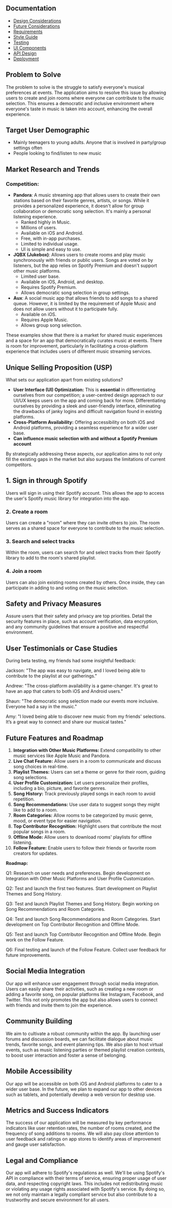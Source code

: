 ## Documentation

- [Design Considerations](./documentation/front-end/design-considerations.md)
- [Future Considerations](./documentation/front-end/future-considerations.md)
- [Requirements](./documentation/front-end/requirements.md)
- [Style Guide](./documentation/front-end/style-guide.md)
- [Testing](./documentation/front-end/testing.md)
- [UI Components](./documentation/front-end/UI-components.md)
- [API Design](./documentation/back-end/back-end.md)
- [Deployment](./documentation/deployment/deployment.md)

## Problem to Solve

The problem to solve is the struggle to satisfy everyone's musical preferences at events. The application aims to resolve this issue by allowing users to create and join rooms where everyone can contribute to the music selection. This ensures a democratic and inclusive environment where everyone's taste in music is taken into account, enhancing the overall experience.

## Target User Demographic

- Mainly teenagers to young adults. Anyone that is involved in party/group settings often
- People looking to find/listen to new music

## **Market Research and Trends**

### Competition:

- **Pandora**: A music streaming app that allows users to create their own stations based on their favorite genres, artists, or songs. While it provides a personalized experience, it doesn't allow for group collaboration or democratic song selection. It's mainly a personal listening experience.
    - Ranked highly in Music.
    - Millions of users.
    - Available on iOS and Android.
    - Free, with in-app purchases.
    - Limited to individual usage.
    - UI is simple and easy to use.
- **JQBX (Jukebox)**: Allows users to create rooms and play music synchronously with friends or public users. Songs are voted on by listeners, but the app relies on Spotify Premium and doesn't support other music platforms.
    - Limited user base.
    - Available on iOS, Android, and desktop.
    - Requires Spotify Premium.
    - Allows democratic song selection in group settings.
- **Aux**: A social music app that allows friends to add songs to a shared queue. However, it is limited by the requirement of Apple Music and does not allow users without it to participate fully.
    - Available on iOS.
    - Requires Apple Music.
    - Allows group song selection.

These examples show that there is a market for shared music experiences and a space for an app that democratically curates music at events. There is room for improvement, particularly in facilitating a cross-platform experience that includes users of different music streaming services.

## **Unique Selling Proposition (USP)**

What sets our application apart from existing solutions?

- **User Interface (UI) Optimization:** This is **essential** in differentiating ourselves from our competition; a user-centred design approach to our UI/UX keeps users on the app and coming back for more. Differentiating ourselves by providing a sleek and user-friendly interface, eliminating the drawbacks of janky logins and difficult navigation found in existing platforms.
- **Cross-Platform Availability:** Offering accessibility on both iOS and Android platforms, providing a seamless experience for a wider user base.
- **Can influence music selection with and without a Spotify Premium account**

By strategically addressing these aspects, our application aims to not only fill the existing gaps in the market but also surpass the limitations of current competitors.

## 1. Sign in through Spotify

Users will sign in using their Spotify account. This allows the app to access the user's Spotify music library for integration into the app.

### 2. Create a room

Users can create a "room" where they can invite others to join. The room serves as a shared space for everyone to contribute to the music selection.

### 3. Search and select tracks

Within the room, users can search for and select tracks from their Spotify library to add to the room's shared playlist.

### 4. Join a room

Users can also join existing rooms created by others. Once inside, they can participate in adding to and voting on the music selection.

## **Safety and Privacy Measures**

Assure users that their safety and privacy are top priorities. Detail the security features in place, such as account verification, data encryption, and any community guidelines that ensure a positive and respectful environment.

## **User Testimonials or Case Studies**

During beta testing, my friends had some insightful feedback:

Jackson: "The app was easy to navigate, and I loved being able to contribute to the playlist at our gatherings."

Andrew: "The cross-platform availability is a game-changer. It's great to have an app that caters to both iOS and Android users."

Shaun: "The democratic song selection made our events more inclusive. Everyone had a say in the music."

Amy: "I loved being able to discover new music from my friends' selections. It’s a great way to connect and share our musical tastes."

## **Future Features and Roadmap**

1. **Integration with Other Music Platforms:** Extend compatibility to other music services like Apple Music and Pandora.
2. **Live Chat Feature:** Allow users in a room to communicate and discuss song choices in real-time.
3. **Playlist Themes:** Users can set a theme or genre for their room, guiding song selections.
4. **User Profile Customization:** Let users personalize their profiles, including a bio, picture, and favorite genres.
5. **Song History:** Track previously played songs in each room to avoid repetition.
6. **Song Recommendations:** Use user data to suggest songs they might like to add to a room.
7. **Room Categories:** Allow rooms to be categorized by music genre, mood, or event type for easier navigation.
8. **Top Contributor Recognition:** Highlight users that contribute the most popular songs in a room.
9. **Offline Mode:** Allow users to download rooms' playlists for offline listening.
10. **Follow Feature:** Enable users to follow their friends or favorite room creators for updates.

**Roadmap:**

Q1: Research on user needs and preferences. Begin development on Integration with Other Music Platforms and User Profile Customization.

Q2: Test and launch the first two features. Start development on Playlist Themes and Song History.

Q3: Test and launch Playlist Themes and Song History. Begin working on Song Recommendations and Room Categories.

Q4: Test and launch Song Recommendations and Room Categories. Start development on Top Contributor Recognition and Offline Mode.

Q5: Test and launch Top Contributor Recognition and Offline Mode. Begin work on the Follow Feature.

Q6: Final testing and launch of the Follow Feature. Collect user feedback for future improvements.

## **Social Media Integration**

Our app will enhance user engagement through social media integration. Users can easily share their activities, such as creating a new room or adding a favorite song, on popular platforms like Instagram, Facebook, and Twitter. This not only promotes the app but also allows users to connect with friends and invite them to join the experience.

## **Community Building**

We aim to cultivate a robust community within the app. By launching user forums and discussion boards, we can facilitate dialogue about music trends, favorite songs, and event planning tips. We also plan to host virtual events, such as music listening parties or themed playlist creation contests, to boost user interaction and foster a sense of belonging.

## **Mobile Accessibility**

Our app will be accessible on both iOS and Android platforms to cater to a wider user base. In the future, we plan to expand our app to other devices such as tablets, and potentially develop a web version for desktop use.

## **Metrics and Success Indicators**

The success of our application will be measured by key performance indicators like user retention rates, the number of rooms created, and the frequency of song additions to rooms. We will also pay close attention to user feedback and ratings on app stores to identify areas of improvement and gauge user satisfaction.

## **Legal and Compliance**

Our app will adhere to Spotify's regulations as well. We'll be using Spotify's API in compliance with their terms of service, ensuring proper usage of user data, and respecting copyright laws. This includes not redistributing music or violating any usage rights associated with Spotify's service. By doing so, we not only maintain a legally compliant service but also contribute to a trustworthy and secure environment for all users.
